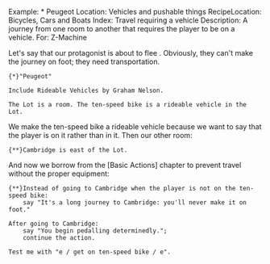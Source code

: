 Example: * Peugeot
Location: Vehicles and pushable things
RecipeLocation: Bicycles, Cars and Boats
Index: Travel requiring a vehicle
Description: A journey from one room to another that requires the player to be on a vehicle.
For: Z-Machine

  
Let's say that our protagonist is about to flee . Obviously, they can't make the journey on foot; they need transportation.

  

``` inform7
{*}"Peugeot"

Include Rideable Vehicles by Graham Nelson.

The Lot is a room. The ten-speed bike is a rideable vehicle in the Lot.
```

  
We make the ten-speed bike a rideable vehicle because we want to say that the player is on it rather than in it. Then our other room:

  

``` inform7
{**}Cambridge is east of the Lot.
```

  
And now we borrow from the [Basic Actions] chapter to prevent travel without the proper equipment:

  

``` inform7
{**}Instead of going to Cambridge when the player is not on the ten-speed bike:
	say "It's a long journey to Cambridge: you'll never make it on foot."

After going to Cambridge:
	say "You begin pedalling determinedly.";
	continue the action.

Test me with "e / get on ten-speed bike / e".
```

